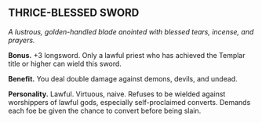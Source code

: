 ## THRICE-BLESSED SWORD

_A lustrous, golden-handled blade anointed with blessed tears, incense, and prayers._

**Bonus.** +3 longsword. Only a lawful priest who has achieved the Templar title or higher can wield this sword.

**Benefit.** You deal double damage against demons, devils, and undead.

**Personality.** Lawful. Virtuous, naive. Refuses to be wielded against worshippers of lawful gods, especially self-proclaimed converts. Demands each foe be given the chance to convert before being slain.

